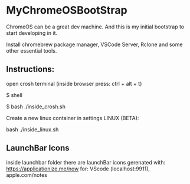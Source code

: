 # MyChromeOSBootStrap
ChromeOS can be a great dev machine. And this is my initial bootstrap to start developing in it. 

Install chromebrew package manager, VSCode Server, Rclone and some other essential tools.

## Instructions:

open crosh terminal (inside browser press: ctrl + alt + t) 

$ shell

$ bash ./inside_crosh.sh

Create a new linux container in settings LINUX (BETA):

bash ./inside_linux.sh

## LaunchBar Icons

inside launchbar folder there are launchBar icons gerenated with: https://applicationize.me/now 
for: VScode (localhost:9911), apple.com/notes
